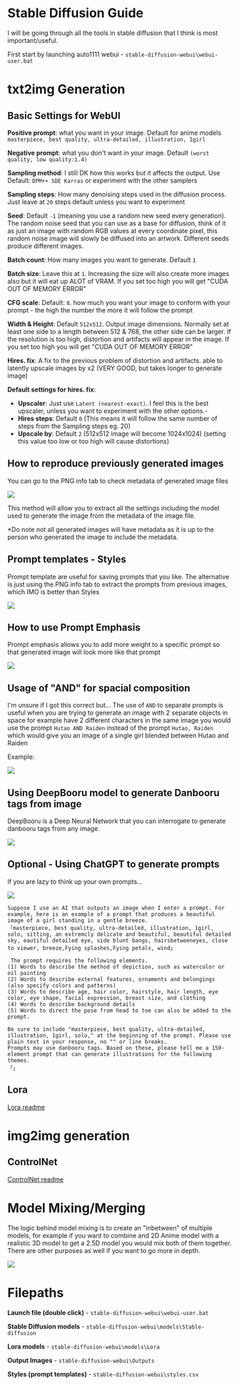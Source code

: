 # Stable Diffusion Guide

I will be going through all the tools in stable diffusion that I think is most important/useful.

First start by launching auto1111 webui - `stable-diffusion-webui\webui-user.bat`

# txt2img Generation

## Basic Settings for WebUI

**Positive prompt**: what you want in your image. Default for anime models `masterpiece, best quality, ultra-detailed, illustration, 1girl`

**Negative prompt**: what you don't want in your image. Default `(worst quality, low quality:1.4)`


**Sampling method**: I still DK how this works but it affects the output. Use Default: `DPM++ SDE Karras` or experiment with the other samplers

**Sampling steps**: How many denoising steps used in the diffusion process. Just leave at `20` steps default unless you want to experiment

**Seed**: Default `-1` (meaning you use a random new seed every generation). The random noise seed that you can use as a base for diffusion, think of it as just an image with random RGB values at every coordinate pixel, this random noise image will slowly be diffused into an artwork. Different seeds produce different images.

**Batch count**: How many images you want to generate. Default `1`

**Batch size**: Leave this at `1`. Increasing the size will also create more images also but it will eat up ALOT of VRAM. If you set too high you will get "CUDA OUT OF MEMORY ERROR"

**CFG scale**: Default: `8`. how much you want your image to conform with your prompt - the high the number the more it will follow the prompt

**Width & Height**: Default `512x512`. Output image dimensions. Normally set at least one side to a length between 512 & 768, the other side can be larger. If the resolution is too high, distortion and artifacts will appear in the image. If you set too high you will get "CUDA OUT OF MEMORY ERROR"

**Hires. fix**: A fix to the previous problem of distortion and artifacts. able to latently upscale images by x2 (VERY GOOD, but takes longer to generate image)

**Default settings for hires. fix**: 
- **Upscaler**: Just use `Latent (nearest-exact)`. I feel this is the best upscaler, unless you want to experiment with the other options.- 
- **Hires steps**: Default `0` (This means it will follow the same number of steps from the Sampling steps eg. 20)
- **Upscale by**: Default `2` (512x512 image will become 1024x1024) (setting this value too low or too high will cause distortions)

## How to reproduce previously generated images

You can go to the PNG info tab to check metadata of generated image files

![](How%20to%20reproduce%20generated%20image.PNG)

This method will allow you to extract all the settings including the model used to generate the image from the metadata of the image file. 

\*Do note not all generated images will have metadata as it is up to the person who generated the image to include the metadata.

## Prompt templates - Styles

Prompt template are useful for saving prompts that you like. The alternative is just using the PNG info tab to extract the prompts from previous images, which IMO is better than Styles

![](Prompt%20templates.PNG)

## How to use Prompt Emphasis

Prompt emphasis allows you to add more weight to a specific prompt so that generated image will look more like that prompt

![](How%20to%20use%20prompt%20emphasis.PNG)

## Usage of "AND" for spacial composition

I'm unsure if I got this correct but...
The use of `AND` to separate prompts is useful when you are trying to generate an image with 2 separate objects in space for example have 2 different characters in the same image you would use the prompt `Hutao AND Raiden` instead of the prompt `Hutao, Raiden` which would give you an image of a single girl blended between Hutao and Raiden

Example:

![](Usage%20of%20AND%20for%20spacial%20composition.PNG)

## Using DeepBooru model to generate Danbooru tags from image

DeepBooru is a Deep Neural Network that you can interrogate to generate danbooru tags from any image.

![](Use%20DeepBooru%20Model%20to%20convert%20image%20to%20danbooru%20tags.PNG)

## Optional - Using ChatGPT to generate prompts

If you are lazy to think up your own prompts...

![](OPTIONAL%20-%20How%20to%20prompt%20with%20ChatGPT.PNG)

```
Suppose I use an AI that outputs an image when I enter a prompt. For example, here is an example of a prompt that produces a beautiful image of a girl standing in a gentle breeze.
「masterpiece, best quality, ultra-detailed, illustration, 1girl, solo, sitting, an extremcly delicate and beautiful, beautiful detailed sky, eautiful detailed eye, side blunt bangs, hairsbetweeneyes, close to viewer, breeze,Fying splashes,Fying petals, wind」

 The prompt requires the following elements.
(1) Words to describe the method of depiction, such as watercolor or oil painting
(2) Words to describe external features, ornaments and belongings (also specify colors and patterns)
(3) Words to describe age, hair color, hairstyle, hair length, eye color, eye shape, facial expression, breast size, and clothing
(4) Words to describe background details
(5) Words to direct the pose from head to toe can also be added to the prompt.

Be sure to include "masterpiece, best quality, ultra-detailed, illustration, 1girl, solo," at the beginning of the prompt. Please use plain text in your response, no "" or line breaks.
Prompts may use danbooru tags. Based on these, please tell me a 150-element prompt that can generate illustrations for the following themes.
「」
```

## Lora

[Lora readme](/Lora/README.md)

# img2img generation

## ControlNet

[ControlNet readme](/img2img%20with%20controlnet/README.md)

# Model Mixing/Merging

The logic behind model mixing is to create an "inbetween" of multiple models, for example if you want to combine and 2D Anime model with a realistic 3D model to get a 2.5D model you would mix both of them together. There are other purposes as well if you want to go more in depth.

![](215274766-7d78df50-bb01-4e7b-84b6-04fed94b92ef.png)

# Filepaths

**Launch file (double click)** - `stable-diffusion-webui\webui-user.bat`

**Stable Diffusion models** - `stable-diffusion-webui\models\Stable-diffusion`

**Lora models** - `stable-diffusion-webui\models\Lora`

**Output Images** - `stable-diffusion-webui\Outputs`

**Styles (prompt templates)** - `stable-diffusion-webui\styles.csv`

